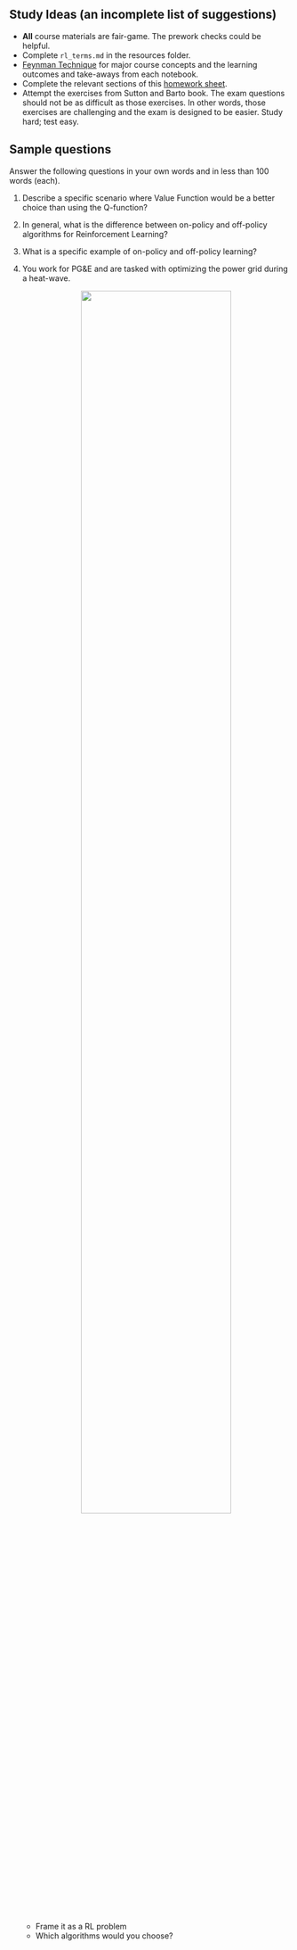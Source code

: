  Study Ideas (an incomplete list of suggestions)
------

- __All__ course materials are fair-game. The prework checks could be helpful.
- Complete `rl_terms.md` in the resources folder.
- [Feynman Technique](https://fs.blog/2012/04/feynman-technique/) for major course concepts and the learning outcomes and take-aways from each notebook.
- Complete the relevant sections of this [homework sheet](https://www.is.uni-freiburg.de/ressourcen/business-analytics/homework_reinforcementlearning.pdf).
- Attempt the exercises from Sutton and Barto book. The exam questions should not be as difficult as those exercises. In other words, those exercises are challenging and the exam is designed to be easier. Study hard; test easy.

Sample questions
-------

Answer the following questions in your own words and in less than 100 words (each).

1. Describe a specific scenario where Value Function would be a better choice than using the Q-function?

1. In general, what is the difference between on-policy and off-policy algorithms for Reinforcement Learning?

1. What is a specific example of on-policy and off-policy learning?

1. You work for PG&E and are tasked with optimizing the power grid during a heat-wave.
    <center><img src="http://www07.abb.com/images/librariesprovider88/in-control/in-control-optimizing-a-virtual-power-plant.jpg?sfvrsn=1" width="75%"/></center>

    - Frame it as a RL problem
    - Which algorithms would you choose?